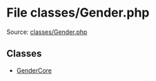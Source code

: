File classes/Gender.php
=========

Source: [classes/Gender.php](https://github.com/PrestaShop/PrestaShop/blob/1.5.0.5/classes/Gender.php)


Classes
-------

* [GenderCore](class.GenderCore.md)

